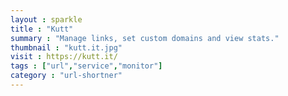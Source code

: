 ```yaml
---
layout : sparkle
title : "Kutt"
summary : "Manage links, set custom domains and view stats."
thumbnail : "kutt.it.jpg"
visit : https://kutt.it/
tags : ["url","service","monitor"]
category : "url-shortner"
---
```

